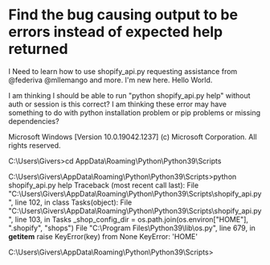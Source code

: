 # Find the bug causing output to be errors instead of expected help returned

I Need to learn how to use shopify_api.py requesting assistance from @federiva @mllemango and more.  I'm new here.  Hello World.

I am thinking I should be able to run "python shopify_api.py help" without auth or session is this correct?
I am thinking these error may have something to do with python installation problem or pip problems or missing dependencies?

Microsoft Windows [Version 10.0.19042.1237]
(c) Microsoft Corporation. All rights reserved.

C:\Users\Givers>cd AppData\Roaming\Python\Python39\Scripts

C:\Users\Givers\AppData\Roaming\Python\Python39\Scripts>python shopify_api.py help
Traceback (most recent call last):
  File "C:\Users\Givers\AppData\Roaming\Python\Python39\Scripts\shopify_api.py", line 102, in <module>
    class Tasks(object):
  File "C:\Users\Givers\AppData\Roaming\Python\Python39\Scripts\shopify_api.py", line 103, in Tasks
    _shop_config_dir = os.path.join(os.environ["HOME"], ".shopify", "shops")
  File "C:\Program Files\Python39\lib\os.py", line 679, in __getitem__
    raise KeyError(key) from None
KeyError: 'HOME'

C:\Users\Givers\AppData\Roaming\Python\Python39\Scripts>
